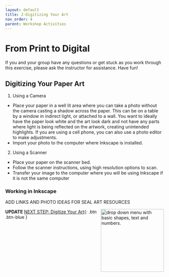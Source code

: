 ```yaml
---
layout: default
title: 2-Digitizing Your Art
nav_order: 4
parent: Workshop Activities
---
```

# From Print to Digital

If you and your group have any questions or get stuck as you work through this exercise, please ask the instructor for assistance.  Have fun!

## Digitizing Your Paper Art

1. Using a Camera
- Place your paper in a well lit area where you can take a photo without the camera casting a shadow across the paper. This can be on a table by a window in indirect light, or attached to a wall. You want to ideally have the paper look white and the art look dark and not have any parts where light is being reflected on the artwork, creating unintended highlights. If you are using a cell phone, you can also use a photo editor to make adjustments.
- Import your photo to the computer where Inkscape is installed. 
2. Using a Scanner
- Place your paper on the scanner bed.
- Follow the scanner instructions, using high resolution options to scan.
- Transfer your image to the computer where you will be using Inkscape if it is not the same computer

### Working in Inkscape

 ADD LINKS AND PHOTO IDEAS FOR SEAL ART RESOURCES                                                                                                                
                                                                                                                      
                                                                                                                      
<img src="images/tinkercad-keychain-02b.png" style="float:right;width:200px" alt="drop down menu with basic shapes, text and numbers."> 


**UPDATE**
[NEXT STEP: Digitize Your Art](digitize-art.html){: .btn .btn-blue }
